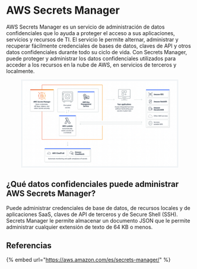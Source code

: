 # AWS Secrets Manager

AWS Secrets Manager es un servicio de administración de datos confidenciales que lo ayuda a proteger el acceso a sus aplicaciones, servicios y recursos de TI. El servicio le permite alternar, administrar y recuperar fácilmente credenciales de bases de datos, claves de API y otros datos confidenciales durante todo su ciclo de vida. Con Secrets Manager, puede proteger y administrar los datos confidenciales utilizados para acceder a los recursos en la nube de AWS, en servicios de terceros y localmente.

<figure><img src="../../.gitbook/assets/image (1).png" alt=""><figcaption></figcaption></figure>

## ¿Qué datos confidenciales puede administrar AWS Secrets Manager? <a href="#_bookmark127" id="_bookmark127"></a>

Puede administrar credenciales de base de datos, de recursos locales y de aplicaciones SaaS, claves de API de terceros y de Secure Shell (SSH). Secrets Manager le permite almacenar un documento JSON que le permite administrar cualquier extensión de texto de 64 KB o menos.



## Referencias

{% embed url="https://aws.amazon.com/es/secrets-manager/" %}

